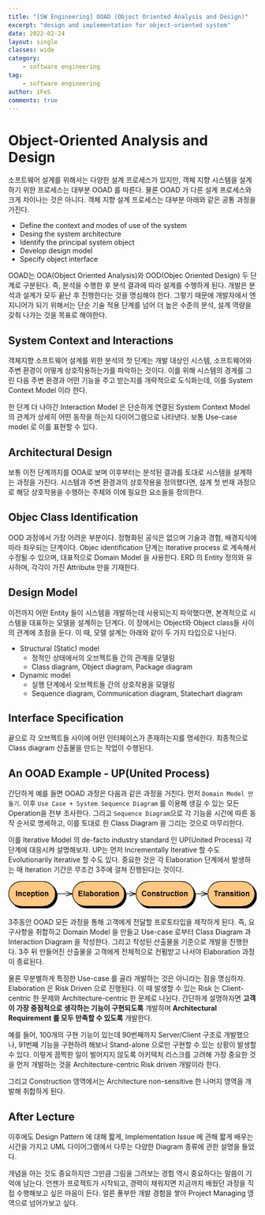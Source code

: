```yaml
---
title: "[SW Engineering] OOAD (Object Oriented Analysis and Design)"
excerpt: "design and implementation for object-oriented system"
date: 2022-02-24
layout: single
classes: wide
category:
    - software engineering
tag:
    - software engineering
author: 1FeS
comments: true
---
```


# Object-Oriented Analysis and Design

소프트웨어 설계를 위해서는 다양한 설계 프로세스가 있지만, 객체 지향 시스템을 설계하기 위한 프로세스는 대부분 OOAD 를 따른다. 물론 OOAD 가 다른 설계 프로세스와 크게 차이나는 것은 아니다. 객체 지향 설계 프로세스는 대부분 아래와 같은 공통 과정을 가진다.

- Define the context and modes of use of the system
- Desing the system architecture
- Identify the principal system object
- Develop design model
- Specify object interface

OOAD는 OOA(Object Oriented Analysis)와 OOD(Objec Oriented Design) 두 단계로 구분된다. 즉, 분석을 수행한 후 분석 결과에 따라 설계를 수행하게 된다. 개발은 분석과 설계가 모두 끝난 후 진행한다는 것을 명심해야 한다. 그렇기 때문에 개발자에서 엔지니어가 되기 위해서는 단순 기술 적용 단계를 넘어 더 높은 수준의 분석, 설계 역량을 갖춰 나가는 것을 목표로 해야한다.

## System Context and Interactions

객체지향 소프트웨어 설계를 위한 분석의 첫 단계는 개발 대상인 시스템, 소프트웨어와 주변 환경이 어떻게 상호작용하는가를 파악하는 것이다. 이를 위해 시스템의 경계를 그린 다음 주변 환경과 어떤 기능을 주고 받는지를 개략적으로 도식화는데, 이를 System Context Model 이라 한다.

한 단계 더 나아간 Interaction Model 은 단순하게 연결된 System Context Model 의 관계가 상세히 어떤 동작을 하는지 다이어그램으로 나타낸다. 보통 Use-case model 로 이를 표현할 수 있다.

## Architectural Design

보통 이전 단계까지를 OOA로 보며 이후부터는 분석된 결과를 토대로 시스템을 설계하는 과정을 가진다. 시스템과 주변 환경과의 상호작용을 정의했다면, 설계 첫 번재 과정으로 해당 상호작용을 수행하는 주체와 이에 필요한 요소들을 정의한다.

## Objec Class Identification

OOD 과정에서 가장 어려운 부분이다. 정형화된 공식은 없으며 기술과 경험, 배경지식에 따라 좌우되는 단계이다. Objec identification 단계는 Iterative process 로 계속해서 수정될 수 있으며, 대표적으로 Domain Model 을 사용한다. ERD 의 Entity 정의와 유사하며, 각각이 가진 Attribute 만을 기재한다.

## Design Model

이전까지 어떤 Entity 들이 시스템을 개발하는데 사용되는지 파악했다면, 본격적으로 시스템을 대표하는 모델을 설계하는 단계다. 이 장에서는 Object와 Object class들 사이의 관계에 초점을 둔다. 이 때, 모델 설계는 아래와 같이 두 가지 타입으로 나뉜다.

- Structural (Static) model
    - 정적인 상태에서의 오브젝트들 간의 관계을 모델링
    - Class diagram, Object diagram, Package diagram
- Dynamic model
    - 실행 단계에서 오브젝트들 간의 상호작용을 모델링
    - Sequence diagram, Communication diagram, Statechart diagram

## Interface Specification

끝으로 각 오브젝트들 사이에 어떤 인터페이스가 존재하는지를 명세한다. 최종적으로 Class diagram 산출물을 만드는 작업이 수행된다.

## An OOAD Example - UP(United Process)

간단하게 예를 들면 OOAD 과정은 다음과 같은 과정을 거친다. 먼저 `Domain Model 만들기`. 이후 `Use Case + System Sequence Diagram` 를 이용해 생길 수 있는 모든 Operation을 전부 조사한다. 그리고 `Sequence Diagram`으로 각 기능을 시간에 따른 동작 순서로 명세하고, 이를 토대로 한 Class Diagram 을 그리는 것으로 마무리한다. 

이를 Iterative Model 의 de-facto industry standard 인 UP(United Process) 각 단계에 대응시켜 설명해보자. UP는 먼저 Incrementally Iterative 할 수도 Evolutionarily Iterative 할 수도 있다. 중요한 것은 각 Elaboration 단계에서 발생하는 매 Iteration 기간은 무조건 3주에 걸쳐 진행된다는 것이다.

<img src="/_img/2022-08-22/united-process.png">

3주동안 OOAD 모든 과정을 통해 고객에게 전달할 프로토타입을 제작하게 된다. 즉, 요구사항을 취합하고 Domain Model 을 만들고 Use-case 로부터 Class Diagram 과 Interaction Diagram 을 작성한다. 그리고 작성된 산출물을 기준으로 개발을 진행한다. 3주 뒤 만들어진 산출물을 고객에게 전체적으로 컨펌받고 나서야 Elaboration 과정이 종료된다.

물론 무분별하게 특정한 Use-case 를 골라 개발하는 것은 아니라는 점을 명심하자. Elaboration 은 Risk Driven 으로 진행된다. 이 때 발생할 수 있는 Risk 는 Client-centric 한 문제와 Architecture-centric 한 문제로 나뉜다. 간단하게 설명하자면 **고객이 가장 중점적으로 생각하는 기능이 구현되도록** 개발하며 **Architectural Requirement 를 모두 만족할 수 있도록** 개발한다.

예를 들어, 100개의 구현 기능이 있는데 90번째까지 Server/Client 구조로 개발했으나, 91번째 기능을 구현하려 해보니 Stand-alone 으로만 구현할 수 있는 상황이 발생할 수 있다. 이렇게 끔찍한 일이 벌어지지 않도록 아키텍처 리스크를 고려해 가장 중요한 것을 먼저 개발하는 것을 Architecture-centric Risk driven 개발이라 한다.

그리고 Construction 영역에서는 Architecture non-sensitive 한 나머지 영역을 개발해 취합하게 된다.

## After Lecture

이후에도 Design Pattern 에 대해 짧게, Implementation Issue 에 관해 짧게 배우는 시간을 가지고 UML 다이어그램에서 다루는 다양한 Diagram 종류에 관한 설명을 들었다. 

개념을 아는 것도 중요하지만 그만큼 그림을 그려보는 경험 역시 중요하다는 말씀이 기억에 남는다. 언젠가 프로젝트가 시작되고, 경력이 채워지면 지금까지 배웠던 과정을 직접 수행해보고 싶은 마음이 든다. 얼른 풍부한 개발 경험을 쌓아 Project Managing 영역으로 넘어가보고 싶다.